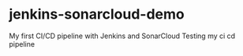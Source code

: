 # jenkins-sonarcloud-demo
My first CI/CD pipeline with Jenkins and SonarCloud
Testing my ci cd pipeline

